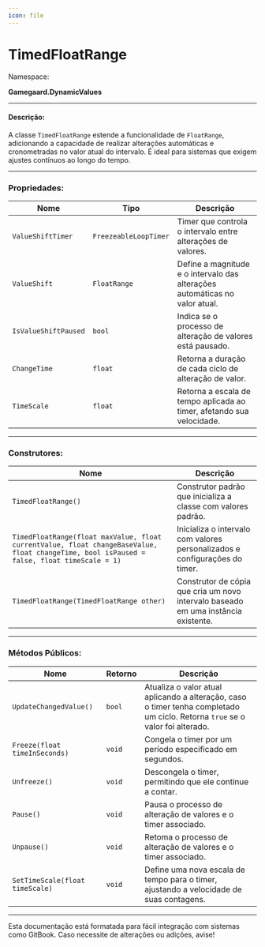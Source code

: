 ```yaml
---
icon: file
---
```


# TimedFloatRange

Namespace:

**Gamegaard.DynamicValues**

***

#### Descrição:

A classe `TimedFloatRange` estende a funcionalidade de `FloatRange`, adicionando a capacidade de realizar alterações automáticas e cronometradas no valor atual do intervalo. É ideal para sistemas que exigem ajustes contínuos ao longo do tempo.

***

### Propriedades:

| Nome                 | Tipo                  | Descrição                                                                   |
| -------------------- | --------------------- | --------------------------------------------------------------------------- |
| `ValueShiftTimer`    | `FreezeableLoopTimer` | Timer que controla o intervalo entre alterações de valores.                 |
| `ValueShift`         | `FloatRange`          | Define a magnitude e o intervalo das alterações automáticas no valor atual. |
| `IsValueShiftPaused` | `bool`                | Indica se o processo de alteração de valores está pausado.                  |
| `ChangeTime`         | `float`               | Retorna a duração de cada ciclo de alteração de valor.                      |
| `TimeScale`          | `float`               | Retorna a escala de tempo aplicada ao timer, afetando sua velocidade.       |

***

### Construtores:

| Nome                                                                                                                                       | Descrição                                                                          |
| ------------------------------------------------------------------------------------------------------------------------------------------ | ---------------------------------------------------------------------------------- |
| `TimedFloatRange()`                                                                                                                        | Construtor padrão que inicializa a classe com valores padrão.                      |
| `TimedFloatRange(float maxValue, float currentValue, float changeBaseValue, float changeTime, bool isPaused = false, float timeScale = 1)` | Inicializa o intervalo com valores personalizados e configurações do timer.        |
| `TimedFloatRange(TimedFloatRange other)`                                                                                                   | Construtor de cópia que cria um novo intervalo baseado em uma instância existente. |

***

### Métodos Públicos:

| Nome                            | Retorno | Descrição                                                                                                                     |
| ------------------------------- | ------- | ----------------------------------------------------------------------------------------------------------------------------- |
| `UpdateChangedValue()`          | `bool`  | Atualiza o valor atual aplicando a alteração, caso o timer tenha completado um ciclo. Retorna `true` se o valor foi alterado. |
| `Freeze(float timeInSeconds)`   | `void`  | Congela o timer por um período especificado em segundos.                                                                      |
| `Unfreeze()`                    | `void`  | Descongela o timer, permitindo que ele continue a contar.                                                                     |
| `Pause()`                       | `void`  | Pausa o processo de alteração de valores e o timer associado.                                                                 |
| `Unpause()`                     | `void`  | Retoma o processo de alteração de valores e o timer associado.                                                                |
| `SetTimeScale(float timeScale)` | `void`  | Define uma nova escala de tempo para o timer, ajustando a velocidade de suas contagens.                                       |

***

Esta documentação está formatada para fácil integração com sistemas como GitBook. Caso necessite de alterações ou adições, avise!
